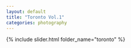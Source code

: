 ```yaml
---
layout: default
title: "Toron️to Vol.1"
categories: photography
---
```

<!-- Slideshow container -->
{% include slider.html folder_name="toronto" %}
